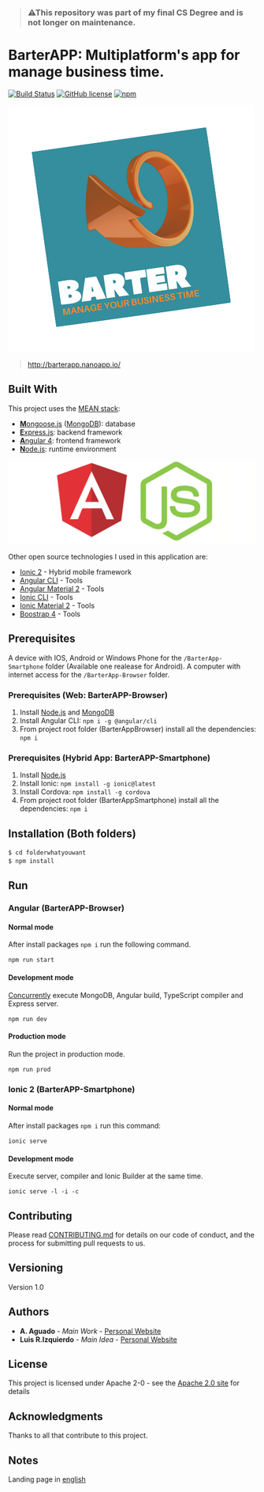 >### ⚠This repository was part of my final CS Degree and is not longer on maintenance. 

# BarterAPP: Multiplatform's app for manage business time.


[![Build Status](https://img.shields.io/scrutinizer/build/g/filp/whoops.svg)](https://travis-ci.org/aag0121/barterAPP)
[![GitHub license](https://img.shields.io/hexpm/l/plug.svg)](https://github.com/aag0121/barterAPP/blob/master/LICENSE)
[![npm](https://img.shields.io/npm/v/npm.svg)]()



[![BarterAPPLogo](./docs/img/barterapp_logo_nobackground.png)](https://github.com/aag0121/barterapp_logo_nobackground)

> http://barterapp.nanoapp.io/


## Built With

This project uses the [MEAN stack](https://en.wikipedia.org/wiki/MEAN_(software_bundle)):
* [**M**ongoose.js](http://www.mongoosejs.com) ([MongoDB](https://www.mongodb.com)): database
* [**E**xpress.js](http://expressjs.com): backend framework
* [**A**ngular 4](https://angular.io): frontend framework
* [**N**ode.js](https://nodejs.org): runtime environment

[![angular_node](./docs/img/angular_node.png)](https://github.com/aag0121/angular_node)

Other open source technologies I used in this application are:

* [Ionic 2](https://ionicframework.com/) - Hybrid mobile framework
* [Angular CLI](https://cli.angular.io/) - Tools
* [Angular Material 2](https://material.angular.io/) - Tools
* [Ionic CLI](https://ionicframework.com/docs/cli/) - Tools
* [Ionic Material 2](http://ionicmaterial.com/) - Tools
* [Boostrap 4](https://v4-alpha.getbootstrap.com/) - Tools

## Prerequisites

A device with IOS, Android or Windows Phone for the `/BarterApp-Smartphone` folder (Available one realease for Android).   A computer with internet access for the `/BarterApp-Browser`  folder.

### Prerequisites (Web: BarterAPP-Browser)
1. Install [Node.js](https://nodejs.org) and [MongoDB](https://www.mongodb.com)
2. Install Angular CLI: `npm i -g @angular/cli`
3. From project root folder (BarterAppBrowser) install all the dependencies: `npm i`

### Prerequisites (Hybrid App: BarterAPP-Smartphone)
1. Install [Node.js](https://nodejs.org)
2. Install Ionic: `npm install -g ionic@latest` 
3. Install Cordova: `npm install -g cordova`
3. From project root folder (BarterAppSmartphone) install all the dependencies: `npm i`

## Installation (Both folders)

```sh
$ cd folderwhatyouwant
$ npm install 
```

## Run

### Angular (BarterAPP-Browser)
#### Normal mode
After install packages `npm i` run the following command.
```
npm run start
```

#### Development mode
[Concurrently](https://github.com/kimmobrunfeldt/concurrently) execute MongoDB, Angular build, TypeScript compiler and Express server.
```
npm run dev
```

#### Production mode
Run the project in production mode.
```
npm run prod
```
### Ionic 2 (BarterAPP-Smartphone)
#### Normal mode
After install packages `npm i` run this command:
```
ionic serve
```
#### Development mode
Execute server, compiler and Ionic Builder at the same time. 
```
ionic serve -l -i -c
```




## Contributing

Please read [CONTRIBUTING.md](https://gist.github.com/PurpleBooth/b24679402957c63ec426) for details on our code of conduct, and the process for submitting pull requests to us.

## Versioning

Version 1.0

## Authors

* **A. Aguado** - *Main Work* - [Personal Website](www.aguadotzn.com)
* **Luis R.Izquierdo** - *Main Idea* - [Personal Website](http://www.luis.izqui.org/)


## License
This project is licensed under Apache 2-0 - see the [Apache 2.0 site](https://choosealicense.com/licenses/apache-2.0/) for details

## Acknowledgments

Thanks to all that contribute to this project.

## Notes

Landing page in [english](https://aguadotzn.github.io/barterAPP/) 






